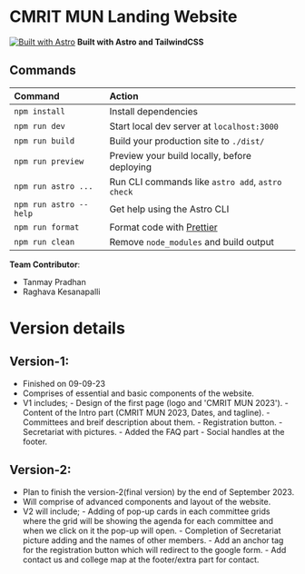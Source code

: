 # CMRIT MUN Landing Website

[![Built with Astro](https://astro.badg.es/v1/built-with-astro.svg)](https://astro.build)
**Built with Astro and TailwindCSS**

## Commands

| Command                | Action                                            |
| :--------------------- | :------------------------------------------------ |
| `npm install`          | Install dependencies                              |
| `npm run dev`          | Start local dev server at `localhost:3000`        |
| `npm run build`        | Build your production site to `./dist/`           |
| `npm run preview`      | Preview your build locally, before deploying      |
| `npm run astro ...`    | Run CLI commands like `astro add`, `astro check`  |
| `npm run astro --help` | Get help using the Astro CLI                      |
| `npm run format`       | Format code with [Prettier](https://prettier.io/) |
| `npm run clean`        | Remove `node_modules` and build output            |

**Team Contributor**:

* Tanmay Pradhan
* Raghava Kesanapalli

# Version details 
## Version-1:
- Finished on 09-09-23
- Comprises of essential and basic components of the website.
- V1 includes; 
	  - Design of the first page (logo and 'CMRIT MUN 2023').
      - Content of the Intro part (CMRIT MUN 2023, Dates, and tagline).
	  - Committees and breif description about them.
	  - Registration button.
	  - Secretariat with pictures.
      - Added the FAQ part
      - Social handles at the footer.

## Version-2:
- Plan to finish the version-2(final version) by the end of September 2023.
- Will comprise of advanced components and layout of the website.
- V2 will include;
      - Adding of pop-up cards in each committee grids where the grid will be showing the agenda for each committee and when we click on it the pop-up will open.
      - Completion of Secretariat picture adding and the names of other members.
      - Add an anchor tag for the registration button which will redirect to the google form.
      - Add contact us and college map at the footer/extra part for contact.


